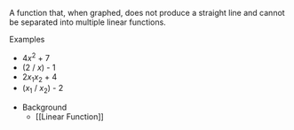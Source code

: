 A function that, when graphed, does not produce a straight line and cannot be separated into multiple linear functions.

Examples
- 4*x*$^{2}$ + 7
- (2 / *x*) - 1
- 2*x*$_{1}$*x*$_{2}$  + 4
- (*x*$_{1}$ / *x*$_{2}$) - 2

* Background
	* [[Linear Function]]
